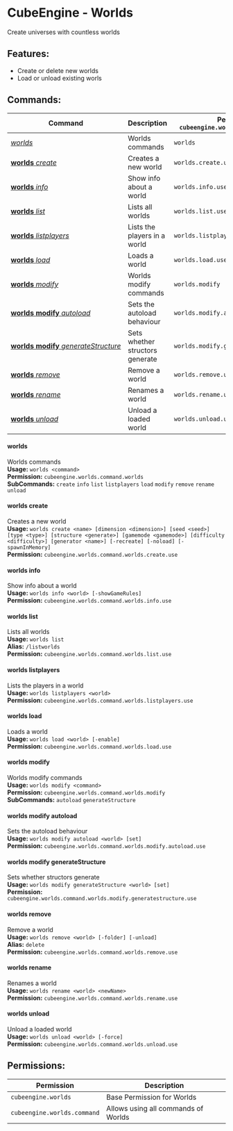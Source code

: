 # CubeEngine - Worlds
Create universes with countless worlds

## Features:
 - Create or delete new worlds
 - Load or unload existing worls

## Commands:

| Command | Description | Permission<br>`cubeengine.worlds.command.<perm>` |
| --- | --- | --- |
| [*worlds*](#worlds) | Worlds commands | `worlds` |
| [**worlds**&nbsp;*create*](#worldscreate) | Creates a new world | `worlds.create.use` |
| [**worlds**&nbsp;*info*](#worldsinfo) | Show info about a world | `worlds.info.use` |
| [**worlds**&nbsp;*list*](#worldslist) | Lists all worlds | `worlds.list.use` |
| [**worlds**&nbsp;*listplayers*](#worldslistplayers) | Lists the players in a world | `worlds.listplayers.use` |
| [**worlds**&nbsp;*load*](#worldsload) | Loads a world | `worlds.load.use` |
| [**worlds**&nbsp;*modify*](#worldsmodify) | Worlds modify commands | `worlds.modify` |
| [**worlds**&nbsp;**modify**&nbsp;*autoload*](#worldsmodifyautoload) | Sets the autoload behaviour | `worlds.modify.autoload.use` |
| [**worlds**&nbsp;**modify**&nbsp;*generateStructure*](#worldsmodifygeneratestructure) | Sets whether structors generate | `worlds.modify.generatestructure.use` |
| [**worlds**&nbsp;*remove*](#worldsremove) | Remove a world | `worlds.remove.use` |
| [**worlds**&nbsp;*rename*](#worldsrename) | Renames a world | `worlds.rename.use` |
| [**worlds**&nbsp;*unload*](#worldsunload) | Unload a loaded world | `worlds.unload.use` |

#### worlds  
Worlds commands  
**Usage:** `worlds <command>`  
**Permission:** `cubeengine.worlds.command.worlds`  
**SubCommands:** `create` `info` `list` `listplayers` `load` `modify` `remove` `rename` `unload`  

#### worlds&nbsp;create  
Creates a new world  
**Usage:** `worlds create <name> [dimension <dimension>] [seed <seed>] [type <type>] [structure <generate>] [gamemode <gamemode>] [difficulty <difficulty>] [generator <name>] [-recreate] [-noload] [-spawnInMemory]`  
**Permission:** `cubeengine.worlds.command.worlds.create.use`  
  

#### worlds&nbsp;info  
Show info about a world  
**Usage:** `worlds info <world> [-showGameRules]`  
**Permission:** `cubeengine.worlds.command.worlds.info.use`  
  

#### worlds&nbsp;list  
Lists all worlds  
**Usage:** `worlds list `  
**Alias:** `/listworlds`  
**Permission:** `cubeengine.worlds.command.worlds.list.use`  
  

#### worlds&nbsp;listplayers  
Lists the players in a world  
**Usage:** `worlds listplayers <world>`  
**Permission:** `cubeengine.worlds.command.worlds.listplayers.use`  
  

#### worlds&nbsp;load  
Loads a world  
**Usage:** `worlds load <world> [-enable]`  
**Permission:** `cubeengine.worlds.command.worlds.load.use`  
  

#### worlds&nbsp;modify  
Worlds modify commands  
**Usage:** `worlds modify <command>`  
**Permission:** `cubeengine.worlds.command.worlds.modify`  
**SubCommands:** `autoload` `generateStructure`  

#### worlds&nbsp;modify&nbsp;autoload  
Sets the autoload behaviour  
**Usage:** `worlds modify autoload <world> [set]`  
**Permission:** `cubeengine.worlds.command.worlds.modify.autoload.use`  
  

#### worlds&nbsp;modify&nbsp;generateStructure  
Sets whether structors generate  
**Usage:** `worlds modify generateStructure <world> [set]`  
**Permission:** `cubeengine.worlds.command.worlds.modify.generatestructure.use`  
  

#### worlds&nbsp;remove  
Remove a world  
**Usage:** `worlds remove <world> [-folder] [-unload]`  
**Alias:** `delete`  
**Permission:** `cubeengine.worlds.command.worlds.remove.use`  
  

#### worlds&nbsp;rename  
Renames a world  
**Usage:** `worlds rename <world> <newName>`  
**Permission:** `cubeengine.worlds.command.worlds.rename.use`  
  

#### worlds&nbsp;unload  
Unload a loaded world  
**Usage:** `worlds unload <world> [-force]`  
**Permission:** `cubeengine.worlds.command.worlds.unload.use`  
  

## Permissions:

| Permission | Description |
| --- | --- |
| `cubeengine.worlds` | Base Permission for Worlds |
| `cubeengine.worlds.command` | Allows using all commands of Worlds |
